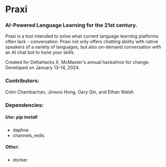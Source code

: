 # Praxi
### AI-Powered Language Learning for the 21st century.

Praxi is a tool intended to solve what current language learning platforms often lack - conversation. Praxi not only offers chatting ability with native speakers of a variety of languages, but also on-demand conversation with an AI chat bot to hone your skills.

Created for DeltaHacks X, McMaster's annual hackathon for change. Developed on January 13-14, 2024.

### Contributors:

Colin Chambachan, Jinwoo Hong, Gary Qin, and Ethan Walsh

### Dependencies:

##### Use: pip install 
- daphne
- channels_redis

##### Other:
- docker 

